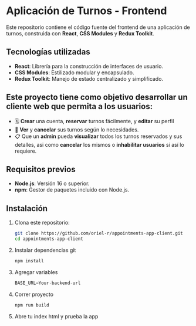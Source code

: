 # Aplicación de Turnos - Frontend

Este repositorio contiene el código fuente del frontend de una aplicación de turnos, construida con **React**, **CSS Modules** y **Redux Toolkit**.

## Tecnologías utilizadas

- **React**: Librería para la construcción de interfaces de usuario.
- **CSS Modules**: Estilizado modular y encapsulado.
- **Redux Toolkit**: Manejo de estado centralizado y simplificado.

## Este proyecto tiene como objetivo desarrollar un cliente web que permita a los usuarios:

- 🗓️ **Crear** una cuenta, **reservar** turnos fácilmente, y **editar** su perfil
- 🔄 **Ver** y **cancelar** sus turnos según lo necesidades.
- 📋 Que un **admin** pueda **visualizar** todos los turnos reservados y sus detalles, asi como **cancelar** los mismos o **inhabilitar usuarios** si así lo requiere.

## Requisitos previos

- **Node.js**: Versión 16 o superior.
- **npm**: Gestor de paquetes incluido con Node.js.

## Instalación

1. Clona este repositorio:

   ```bash
   git clone https://github.com/oriel-r/appointments-app-client.git
   cd appointments-app-client

2. Instalar dependencias
git
    ```bash
    npm install

3. Agregar variables
    ```javascript
    BASE_URL=Your-backend-url
    
4. Correr proyecto

    ```bash
    npm run build

5. Abre tu index html y prueba la app